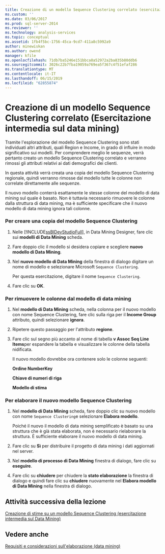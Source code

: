 ```yaml
---
title: Creazione di un modello Sequence Clustering correlato (esercitazione intermedia di Data Mining) | Microsoft Docs
ms.custom: ''
ms.date: 03/06/2017
ms.prod: sql-server-2014
ms.reviewer: ''
ms.technology: analysis-services
ms.topic: conceptual
ms.assetid: 1fb4f5bc-1756-45ca-9cd7-411a8c5992a9
author: minewiskan
ms.author: owend
manager: kfile
ms.openlocfilehash: 71db7ba5246e151bbca8a52972a2ba835b80ddb6
ms.sourcegitcommit: 3026c22b7fba19059a769ea5f367c4f51efaf286
ms.translationtype: MT
ms.contentlocale: it-IT
ms.lasthandoff: 06/15/2019
ms.locfileid: "62855874"
---
```

# <a name="creating-a-related-sequence-clustering-model-intermediate-data-mining-tutorial"></a>Creazione di un modello Sequence Clustering correlato (Esercitazione intermedia sul data mining)
  Tramite l'esplorazione del modello Sequence Clustering sono stati individuati altri attributi, quali Region e Income, in grado di influire in modo significativo sui modelli. Per comprendere meglio le sequenze, verrà pertanto creato un modello Sequence Clustering correlato e verranno rimossi gli attributi relativi ai dati demografici dei clienti.  
  
 In questa attività verrà creata una copia del modello Sequence Clustering regionale, quindi verranno rimosse dal modello tutte le colonne non correlate direttamente alle sequenze.  
  
 Il nuovo modello conterrà esattamente le stesse colonne del modello di data mining sul quale è basato. Non è tuttavia necessario rimuovere le colonne dalla struttura di data mining, ma è sufficiente specificare che il nuovo modello di data mining ignora tali colonne.  
  
### <a name="to-make-a-copy-of-the-sequence-clustering-model"></a>Per creare una copia del modello Sequence Clustering  
  
1.  Nelle [!INCLUDE[ssBIDevStudioFull](../includes/ssbidevstudiofull-md.md)], in Data Mining Designer, fare clic sui **modelli di Data Mining** scheda.  
  
2.  Fare doppio clic il modello si desidera copiare e scegliere **nuovo modello di Data Mining**.  
  
3.  Nel **nuovo modello di Data Mining** della finestra di dialogo digitare un nome di modello e selezionare Microsoft `Sequence Clustering`.  
  
     Per questa esercitazione, digitare il nome `Sequence Clustering`.  
  
4.  Fare clic su **OK**.  
  
### <a name="to-remove-columns-from-the-mining-model"></a>Per rimuovere le colonne dal modello di data mining  
  
1.  Nel **modello di Data Mining** scheda, nella colonna per il nuovo modello con nome Sequence Clustering, fare clic sulla riga per il **Income Group** attributo, quindi selezionare **ignora**.  
  
2.  Ripetere questo passaggio per l'attributo **regione**.  
  
3.  Fare clic sul segno più accanto al nome di tabella **v Assoc Seq Line Items**per espandere la tabella e visualizzare le colonne della tabella nidificata.  
  
     Il nuovo modello dovrebbe ora contenere solo le colonne seguenti:  
  
     **Ordine NumberKey**  
  
     **Chiave di numeri di riga**  
  
     **Modello di stima**  
  
### <a name="to-process-the-new-sequence-clustering-model"></a>Per elaborare il nuovo modello Sequence Clustering  
  
1.  Nel **modello di Data Mining** scheda, fare doppio clic su nuovo modello con nome `Sequence Clustering`e selezionare **Elabora modello**.  
  
     Poiché il nuovo il modello di data mining semplificato è basato su una struttura che è già stata elaborata, non è necessario rielaborare la struttura. È sufficiente elaborare il nuovo modello di data mining.  
  
2.  Fare clic su **Sì** per distribuire il progetto di data mining i dati aggiornati nel server.  
  
3.  Nel **modello di processo di Data Mining** finestra di dialogo, fare clic su **eseguire**.  
  
4.  Fare clic su **chiudere** per chiudere la **stato elaborazione** la finestra di dialogo e quindi fare clic su **chiudere** nuovamente nel **Elabora modello di Data Mining** nella finestra di dialogo.  
  
## <a name="next-task-in-lesson"></a>Attività successiva della lezione  
 [Creazione di stime su un modello Sequence Clustering &#40;esercitazione intermedia sul Data Mining&#41;](../../2014/tutorials/create-predictions-on-model-intermediate-data-mining-tutorial.md)  
  
## <a name="see-also"></a>Vedere anche  
 [Requisiti e considerazioni sull'elaborazione &#40;data mining&#41;](../../2014/analysis-services/data-mining/processing-requirements-and-considerations-data-mining.md)  
  
  
